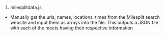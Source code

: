 1. milesplitdata.js
- Manually get the urls, names, locations, times from the Milesplit search website and input them as arrays into the file. This outputs a JSON file with each of the meets having their respective information
